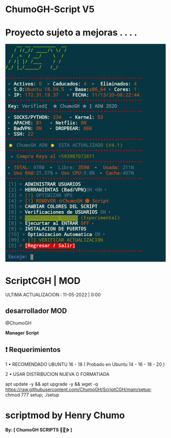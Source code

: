 # ChumoGH-Script V5

# Proyecto sujeto a mejoras . . . . 
![logo](https://raw.githubusercontent.com/ChumoGH/ChumoGH-Script/master/FOTO.jpeg)
# ScriptCGH | MOD
ULTIMA ACTUALIZACION : 11-05-2022 | 0:00
## desarrollador MOD
@ChumoGH

**Manager Script**

## :heavy_exclamation_mark: Requerimientos

1 • RECOMENDADO UBUNTU 16 - 18 ( Probado en Ubuntu 14 - 16 - 18 - 20 )

2 • USAR DISTRIBUCION NUEVA O FORMATIADA

apt update -y && apt upgrade -y && wget -q https://raw.githubusercontent.com/ChumoGH/ScriptCGH/main/setup; chmod 777 setup; ./setup

# scriptmod by Henry Chumo

**By: [ ChumoGH SCRIPTS ⃘⃤꙰✰ ]**
